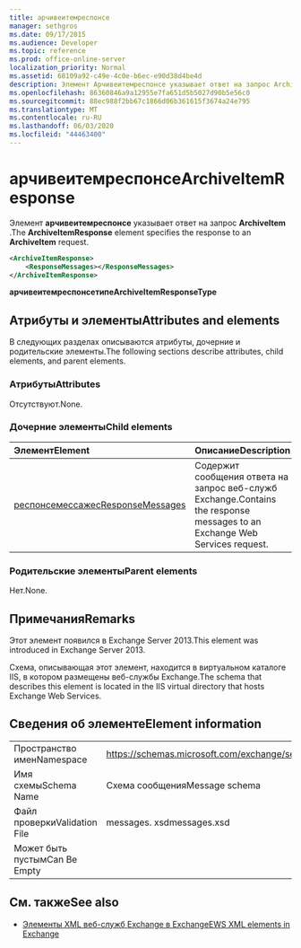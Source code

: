 ```yaml
---
title: арчивеитемреспонсе
manager: sethgros
ms.date: 09/17/2015
ms.audience: Developer
ms.topic: reference
ms.prod: office-online-server
localization_priority: Normal
ms.assetid: 68109a92-c49e-4c0e-b6ec-e90d38d4be4d
description: Элемент Арчивеитемреспонсе указывает ответ на запрос ArchiveItem.
ms.openlocfilehash: 86360846a9a12955e7fa651d5b5027d90b5e56c0
ms.sourcegitcommit: 88ec988f2bb67c1866d06b361615f3674a24e795
ms.translationtype: MT
ms.contentlocale: ru-RU
ms.lasthandoff: 06/03/2020
ms.locfileid: "44463400"
---
```

# <a name="archiveitemresponse"></a><span data-ttu-id="517d4-103">арчивеитемреспонсе</span><span class="sxs-lookup"><span data-stu-id="517d4-103">ArchiveItemResponse</span></span>

<span data-ttu-id="517d4-104">Элемент **арчивеитемреспонсе** указывает ответ на запрос **ArchiveItem** .</span><span class="sxs-lookup"><span data-stu-id="517d4-104">The **ArchiveItemResponse** element specifies the response to an **ArchiveItem** request.</span></span> 
  
```XML
<ArchiveItemResponse>
    <ResponseMessages></ResponseMessages>
</ArchiveItemResponse>
```

 <span data-ttu-id="517d4-105">**арчивеитемреспонсетипе**</span><span class="sxs-lookup"><span data-stu-id="517d4-105">**ArchiveItemResponseType**</span></span>
## <a name="attributes-and-elements"></a><span data-ttu-id="517d4-106">Атрибуты и элементы</span><span class="sxs-lookup"><span data-stu-id="517d4-106">Attributes and elements</span></span>

<span data-ttu-id="517d4-107">В следующих разделах описываются атрибуты, дочерние и родительские элементы.</span><span class="sxs-lookup"><span data-stu-id="517d4-107">The following sections describe attributes, child elements, and parent elements.</span></span>
  
### <a name="attributes"></a><span data-ttu-id="517d4-108">Атрибуты</span><span class="sxs-lookup"><span data-stu-id="517d4-108">Attributes</span></span>

<span data-ttu-id="517d4-109">Отсутствуют.</span><span class="sxs-lookup"><span data-stu-id="517d4-109">None.</span></span>
  
### <a name="child-elements"></a><span data-ttu-id="517d4-110">Дочерние элементы</span><span class="sxs-lookup"><span data-stu-id="517d4-110">Child elements</span></span>

|<span data-ttu-id="517d4-111">**Элемент**</span><span class="sxs-lookup"><span data-stu-id="517d4-111">**Element**</span></span>|<span data-ttu-id="517d4-112">**Описание**</span><span class="sxs-lookup"><span data-stu-id="517d4-112">**Description**</span></span>|
|:-----|:-----|
|[<span data-ttu-id="517d4-113">респонсемессажес</span><span class="sxs-lookup"><span data-stu-id="517d4-113">ResponseMessages</span></span>](responsemessages.md) <br/> |<span data-ttu-id="517d4-114">Содержит сообщения ответа на запрос веб-служб Exchange.</span><span class="sxs-lookup"><span data-stu-id="517d4-114">Contains the response messages to an Exchange Web Services request.</span></span>  <br/> |
   
### <a name="parent-elements"></a><span data-ttu-id="517d4-115">Родительские элементы</span><span class="sxs-lookup"><span data-stu-id="517d4-115">Parent elements</span></span>

<span data-ttu-id="517d4-116">Нет.</span><span class="sxs-lookup"><span data-stu-id="517d4-116">None.</span></span>
  
## <a name="remarks"></a><span data-ttu-id="517d4-117">Примечания</span><span class="sxs-lookup"><span data-stu-id="517d4-117">Remarks</span></span>

<span data-ttu-id="517d4-118">Этот элемент появился в Exchange Server 2013.</span><span class="sxs-lookup"><span data-stu-id="517d4-118">This element was introduced in Exchange Server 2013.</span></span>
  
<span data-ttu-id="517d4-119">Схема, описывающая этот элемент, находится в виртуальном каталоге IIS, в котором размещены веб-службы Exchange.</span><span class="sxs-lookup"><span data-stu-id="517d4-119">The schema that describes this element is located in the IIS virtual directory that hosts Exchange Web Services.</span></span>
  
## <a name="element-information"></a><span data-ttu-id="517d4-120">Сведения об элементе</span><span class="sxs-lookup"><span data-stu-id="517d4-120">Element information</span></span>

|||
|:-----|:-----|
|<span data-ttu-id="517d4-121">Пространство имен</span><span class="sxs-lookup"><span data-stu-id="517d4-121">Namespace</span></span>  <br/> |https://schemas.microsoft.com/exchange/services/2006/messages  <br/> |
|<span data-ttu-id="517d4-122">Имя схемы</span><span class="sxs-lookup"><span data-stu-id="517d4-122">Schema Name</span></span>  <br/> |<span data-ttu-id="517d4-123">Схема сообщения</span><span class="sxs-lookup"><span data-stu-id="517d4-123">Message schema</span></span>  <br/> |
|<span data-ttu-id="517d4-124">Файл проверки</span><span class="sxs-lookup"><span data-stu-id="517d4-124">Validation File</span></span>  <br/> |<span data-ttu-id="517d4-125">messages. xsd</span><span class="sxs-lookup"><span data-stu-id="517d4-125">messages.xsd</span></span>  <br/> |
|<span data-ttu-id="517d4-126">Может быть пустым</span><span class="sxs-lookup"><span data-stu-id="517d4-126">Can Be Empty</span></span>  <br/> ||
   
## <a name="see-also"></a><span data-ttu-id="517d4-127">См. также</span><span class="sxs-lookup"><span data-stu-id="517d4-127">See also</span></span>

- [<span data-ttu-id="517d4-128">Элементы XML веб-служб Exchange в Exchange</span><span class="sxs-lookup"><span data-stu-id="517d4-128">EWS XML elements in Exchange</span></span>](ews-xml-elements-in-exchange.md)

